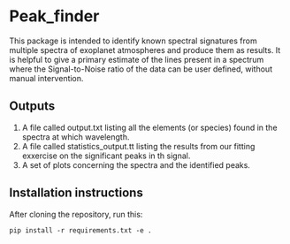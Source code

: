 # Peak_finder
This package is intended to identify known spectral signatures from multiple spectra of exoplanet atmospheres and produce them as results.
It is helpful to give a primary estimate of the lines present in a spectrum where the Signal-to-Noise ratio of the data can be user defined, without manual intervention.

## Outputs

1. A file called output.txt listing all the elements (or species) found in the spectra at which wavelength.
2. A file called statistics_output.tt listing the results from our fitting exxercise on the significant peaks in th signal.
3. A set of plots concerning the spectra and the identified peaks.

## Installation instructions

After cloning the repository, run this:

```pip install -r requirements.txt -e .```